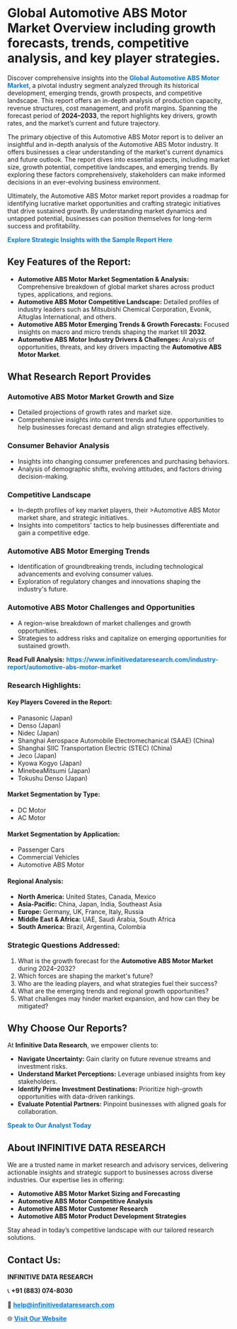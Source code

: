 <h1>Global Automotive ABS Motor Market Overview including growth forecasts, trends, competitive analysis, and key player strategies.</h1>
<p>
Discover comprehensive insights into the 
<a href="https://www.infinitivedataresearch.com/industry-report/automotive-abs-motor-market" rel="dofollow" style="color: #007BFF; text-decoration: none;"><strong>Global Automotive ABS Motor Market</strong></a>, a pivotal industry segment analyzed through its historical development, emerging trends, growth prospects, and competitive landscape. This report offers an in-depth analysis of production capacity, revenue structures, cost management, and profit margins. Spanning the forecast period of <strong>2024–2033</strong>, the report highlights key drivers, growth rates, and the market’s current and future trajectory.
</p>
<p>
The primary objective of this Automotive ABS Motor report is to deliver an insightful and in-depth analysis of the Automotive ABS Motor industry. It offers businesses a clear understanding of the market's current dynamics and future outlook. The report dives into essential aspects, including market size, growth potential, competitive landscapes, and emerging trends. By exploring these factors comprehensively, stakeholders can make informed decisions in an ever-evolving business environment.
</p>
<p>
Ultimately, the Automotive ABS Motor market report provides a roadmap for identifying lucrative market opportunities and crafting strategic initiatives that drive sustained growth. By understanding market dynamics and untapped potential, businesses can position themselves for long-term success and profitability.
</p>
<p>
<a href="https://www.infinitivedataresearch.com/request-sample/reportId=110930" style="color: #007BFF; text-decoration: none;"><strong>Explore Strategic Insights with the Sample Report Here</strong></a>
</p>

<h2>Key Features of the Report:</h2>
<ul>
<li><strong>Automotive ABS Motor Market Segmentation & Analysis:</strong> Comprehensive breakdown of global market shares across product types, applications, and regions.</li>
<li><strong>Automotive ABS Motor Competitive Landscape:</strong> Detailed profiles of industry leaders such as Mitsubishi Chemical Corporation, Evonik, Altuglas International, and others.</li>
<li><strong>Automotive ABS Motor Emerging Trends & Growth Forecasts:</strong> Focused insights on macro and micro trends shaping the market till <strong>2032</strong>.</li>
<li><strong>Automotive ABS Motor Industry Drivers & Challenges:</strong> Analysis of opportunities, threats, and key drivers impacting the <strong>Automotive ABS Motor Market</strong>.</li>
</ul>

<h2>What Research Report Provides</h2>
<h3>Automotive ABS Motor Market Growth and Size</h3>
<ul>
<li>Detailed projections of growth rates and market size.</li>
<li>Comprehensive insights into current trends and future opportunities to help businesses forecast demand and align strategies effectively.</li>
</ul>

<h3>Consumer Behavior Analysis</h3>
<ul>
<li>Insights into changing consumer preferences and purchasing behaviors.</li>
<li>Analysis of demographic shifts, evolving attitudes, and factors driving decision-making.</li>
</ul>

<h3>Competitive Landscape</h3>
<ul>
<li>In-depth profiles of key market players, their >Automotive ABS Motor market share, and strategic initiatives.</li>
<li>Insights into competitors' tactics to help businesses differentiate and gain a competitive edge.</li>
</ul>

<h3>Automotive ABS Motor Emerging Trends</h3>
<ul>
<li>Identification of groundbreaking trends, including technological advancements and evolving consumer values.</li>
<li>Exploration of regulatory changes and innovations shaping the industry's future.</li>
</ul>

<h3>Automotive ABS Motor Challenges and Opportunities</h3>
<ul>
<li>A region-wise breakdown of market challenges and growth opportunities.</li>
<li>Strategies to address risks and capitalize on emerging opportunities for sustained growth.</li>
</ul>
<p><strong>Read Full Analysis:</strong> <a href="https://www.infinitivedataresearch.com/industry-report/automotive-abs-motor-market" rel="dofollow" style="color: #007BFF; text-decoration: none;"><strong>https://www.infinitivedataresearch.com/industry-report/automotive-abs-motor-market</strong></a></p>
<h3>Research Highlights:</h3>
<h4>Key Players Covered in the Report:</h4>
<ul><li>Panasonic (Japan)</li><li>Denso (Japan)</li><li>Nidec (Japan)</li><li>Shanghai Aerospace Automobile Electromechanical (SAAE) (China)</li><li>Shanghai SIIC Transportation Electric (STEC) (China)</li><li>Jeco (Japan)</li><li>Kyowa Kogyo (Japan)</li><li>MinebeaMitsumi (Japan)</li><li>Tokushu Denso (Japan)</li></ul>
<h4>Market Segmentation by Type:</h4>
<ul><li>DC Motor</li><li>AC Motor</li></ul>
<h4>Market Segmentation by Application:</h4>
<ul><li>Passenger Cars</li><li>Commercial Vehicles</li><li>Automotive ABS Motor</li></ul>

<h4>Regional Analysis:</h4>
<ul>
<li><strong>North America:</strong> United States, Canada, Mexico</li>
<li><strong>Asia-Pacific:</strong> China, Japan, India, Southeast Asia</li>
<li><strong>Europe:</strong> Germany, UK, France, Italy, Russia</li>
<li><strong>Middle East & Africa:</strong> UAE, Saudi Arabia, South Africa</li>
<li><strong>South America:</strong> Brazil, Argentina, Colombia</li>
</ul>

<h3>Strategic Questions Addressed:</h3>
<ol>
<li>What is the growth forecast for the <strong>Automotive ABS Motor Market</strong> during 2024–2032?</li>
<li>Which forces are shaping the market's future?</li>
<li>Who are the leading players, and what strategies fuel their success?</li>
<li>What are the emerging trends and regional growth opportunities?</li>
<li>What challenges may hinder market expansion, and how can they be mitigated?</li>
</ol>

<h2>Why Choose Our Reports?</h2>
<p>At <strong>Infinitive Data Research</strong>, we empower clients to:</p>
<ul>
<li><strong>Navigate Uncertainty:</strong> Gain clarity on future revenue streams and investment risks.</li>
<li><strong>Understand Market Perceptions:</strong> Leverage unbiased insights from key stakeholders.</li>
<li><strong>Identify Prime Investment Destinations:</strong> Prioritize high-growth opportunities with data-driven rankings.</li>
<li><strong>Evaluate Potential Partners:</strong> Pinpoint businesses with aligned goals for collaboration.</li>
</ul>
<p><a href="https://www.infinitivedataresearch.com/industry-report/automotive-abs-motor-market" rel="dofollow" style="color: #007BFF; text-decoration: none;"><strong>Speak to Our Analyst Today</strong></a></p>

<h2>About INFINITIVE DATA RESEARCH</h2>
<p>We are a trusted name in market research and advisory services, delivering actionable insights and strategic support to businesses across diverse industries. Our expertise lies in offering:</p>
<ul>
<li><strong>Automotive ABS Motor Market Sizing and Forecasting</strong></li>
<li><strong>Automotive ABS Motor Competitive Analysis</strong></li>
<li><strong>Automotive ABS Motor Customer Research</strong></li>
<li><strong>Automotive ABS Motor Product Development Strategies</strong></li>
</ul>
<p>Stay ahead in today’s competitive landscape with our tailored research solutions.</p>

<h2>Contact Us:</h2>
<p><strong>INFINITIVE DATA RESEARCH</strong></p>
<p>📞 <strong>+91 (883) 074-8030</strong></p>
<p>📧 <strong><a href="mailto:help@infinitivedataresearch.com" style="color: #007BFF;">help@infinitivedataresearch.com</a></strong></p>
<p>🌐 <strong><a href="https://www.infinitivedataresearch.com" rel="dofollow" style="color: #007BFF;">Visit Our Website</a></strong></p>
